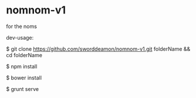 nomnom-v1
=========

for the noms

dev-usage:

$ git clone https://github.com/sworddeamon/nomnom-v1.git folderName && cd folderName

$ npm install

$ bower install

$ grunt serve






